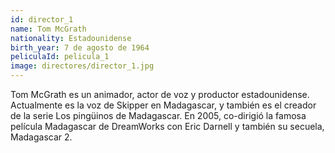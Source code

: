 ```yaml
---
id: director_1
name: Tom McGrath
nationality: Estadounidense
birth_year: 7 de agosto de 1964
peliculaId: pelicula_1
image: directores/director_1.jpg
---
```


Tom McGrath es un animador, actor de voz y productor estadounidense. Actualmente es la voz de Skipper en Madagascar, y también es el creador de la serie 
Los pingüinos de Madagascar. En 2005, co-dirigió la famosa película Madagascar de DreamWorks con Eric Darnell y también su secuela, Madagascar 2.

